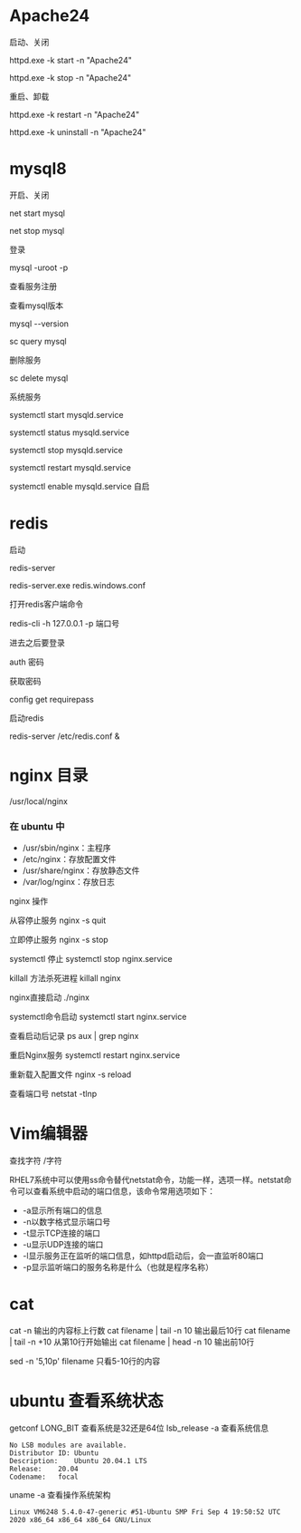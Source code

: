 # Apache24
启动、关闭

httpd.exe -k start -n "Apache24"

httpd.exe -k stop -n "Apache24"

重启、卸载

httpd.exe -k restart -n "Apache24"

httpd.exe -k uninstall -n "Apache24"



# mysql8
开启、关闭

net start mysql

net stop mysql

登录

mysql -uroot -p

查看服务注册

查看mysql版本

mysql --version

sc query mysql

删除服务

sc delete mysql

系统服务

systemctl start mysqld.service

systemctl status mysqld.service

systemctl stop mysqld.service

systemctl restart mysqld.service

systemctl enable mysqld.service 自启

# redis
启动

redis-server

redis-server.exe redis.windows.conf

打开redis客户端命令

redis-cli -h 127.0.0.1 -p 端口号

进去之后要登录

auth 密码

获取密码

config get requirepass

启动redis

redis-server /etc/redis.conf &

# nginx 目录
/usr/local/nginx

### 在 ubuntu 中
* /usr/sbin/nginx：主程序
* /etc/nginx：存放配置文件
* /usr/share/nginx：存放静态文件
* /var/log/nginx：存放日志

nginx 操作

从容停止服务  nginx -s quit

立即停止服务  nginx -s stop

systemctl 停止  systemctl stop nginx.service

killall 方法杀死进程  killall nginx

nginx直接启动  ./nginx

systemctl命令启动  systemctl start nginx.service

查看启动后记录  ps aux | grep nginx

重启Nginx服务  systemctl restart nginx.service

重新载入配置文件  nginx -s reload

查看端口号  netstat -tlnp


# Vim编辑器
查找字符   /字符

RHEL7系统中可以使用ss命令替代netstat命令，功能一样，选项一样。netstat命令可以查看系统中启动的端口信息，该命令常用选项如下：
* -a显示所有端口的信息
* -n以数字格式显示端口号
* -t显示TCP连接的端口
* -u显示UDP连接的端口
* -l显示服务正在监听的端口信息，如httpd启动后，会一直监听80端口
* -p显示监听端口的服务名称是什么（也就是程序名称）

# cat
cat -n 输出的内容标上行数
cat filename | tail -n 10 输出最后10行
cat filename | tail -n +10 从第10行开始输出
cat filename | head -n 10 输出前10行

sed -n '5,10p' filename 只看5-10行的内容

# ubuntu 查看系统状态
getconf LONG_BIT 查看系统是32还是64位
lsb_release -a 查看系统信息
```
No LSB modules are available.
Distributor ID:	Ubuntu
Description:	Ubuntu 20.04.1 LTS
Release:	20.04
Codename:	focal
```
uname -a 查看操作系统架构
```
Linux VM6248 5.4.0-47-generic #51-Ubuntu SMP Fri Sep 4 19:50:52 UTC 2020 x86_64 x86_64 x86_64 GNU/Linux
```